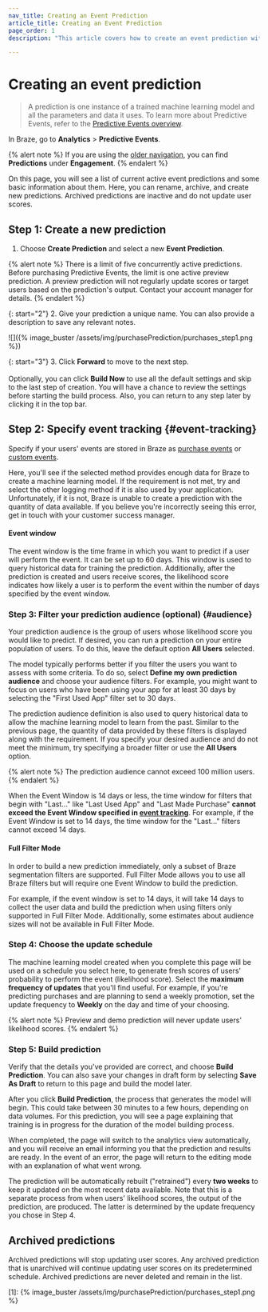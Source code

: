 ```yaml
---
nav_title: Creating an Event Prediction
article_title: Creating an Event Prediction
page_order: 1
description: "This article covers how to create an event prediction within the Braze dashboard."

---
```


# Creating an event prediction

> A prediction is one instance of a trained machine learning model and all the parameters and data it uses. To learn more about Predictive Events, refer to the [Predictive Events overview]({{site.baseurl}}/user_guide/sage_ai/predictive_suite/predictive_events).

In Braze, go to **Analytics** > **Predictive Events**.

{% alert note %}
If you are using the [older navigation]({{site.baseurl}}/navigation), you can find **Predictions** under **Engagement**.
{% endalert %}

On this page, you will see a list of current active event predictions and some basic information about them. Here, you can rename, archive, and create new predictions. Archived predictions are inactive and do not update user scores.

## Step 1: Create a new prediction

1. Choose **Create Prediction** and select a new **Event Prediction**.

{% alert note %}
There is a limit of five concurrently active predictions. Before purchasing Predictive Events, the limit is one active preview prediction. A preview prediction will not regularly update scores or target users based on the prediction's output. Contact your account manager for details.
{% endalert %}

{: start="2"}
2. Give your prediction a unique name. You can also provide a description to save any relevant notes.

![]({% image_buster /assets/img/purchasePrediction/purchases_step1.png %})

{: start="3"}
3. Click **Forward** to move to the next step. <br><br>Optionally, you can click **Build Now** to use all the default settings and skip to the last step of creation. You will have a chance to review the settings before starting the build process. Also, you can return to any step later by clicking it in the top bar.

## Step 2: Specify event tracking {#event-tracking}

Specify if your users' events are stored in Braze as [purchase events]({{site.baseurl}}/user_guide/data_and_analytics/custom_data/purchase_events/) or [custom events]({{site.baseurl}}/user_guide/data_and_analytics/custom_data/custom_events/).

Here, you'll see if the selected method provides enough data for Braze to create a machine learning model. If the requirement is not met, try and select the other logging method if it is also used by your application. Unfortunately, if it is not, Braze is unable to create a prediction with the quantity of data available. If you believe you're incorrectly seeing this error, get in touch with your customer success manager.

#### Event window

The event window is the time frame in which you want to predict if a user will perform the event. It can be set up to 60 days. This window is used to query historical data for training the prediction. Additionally, after the prediction is created and users receive scores, the likelihood score indicates how likely a user is to perform the event within the number of days specified by the event window.

### Step 3: Filter your prediction audience (optional) {#audience}

Your prediction audience is the group of users whose likelihood score you would like to predict. If desired, you can run a prediction on your entire population of users. To do this, leave the default option **All Users** selected.

The model typically performs better if you filter the users you want to assess with some criteria. To do so, select **Define my own prediction audience** and choose your audience filters. For example, you might want to focus on users who have been using your app for at least 30 days by selecting the "First Used App" filter set to 30 days.

The prediction audience definition is also used to query historical data to allow the machine learning model to learn from the past. Similar to the previous page, the quantity of data provided by these filters is displayed along with the requirement. If you specify your desired audience and do not meet the minimum, try specifying a broader filter or use the **All Users** option.

{% alert note %}
The prediction audience cannot exceed 100 million users.
{% endalert %}

When the Event Window is 14 days or less, the time window for filters that begin with "Last..." like "Last Used App" and "Last Made Purchase" **cannot exceed the Event Window specified in [event tracking](#event-tracking)**. For example, if the Event Window is set to 14 days, the time window for the "Last..." filters cannot exceed 14 days.

#### Full Filter Mode

In order to build a new prediction immediately, only a subset of Braze segmentation filters are supported. Full Filter Mode allows you to use all Braze filters but will require one Event Window to build the prediction. 

For example, if the event window is set to 14 days, it will take 14 days to collect the user data and build the prediction when using filters only supported in Full Filter Mode. Additionally, some estimates about audience sizes will not be available in Full Filter Mode.

### Step 4: Choose the update schedule

The machine learning model created when you complete this page will be used on a schedule you select here, to generate fresh scores of users' probability to perform the event (likelihood score). Select the **maximum frequency of updates** that you'll find useful. For example, if you're predicting purchases and are planning to send a weekly promotion, set the update frequency to **Weekly** on the day and time of your choosing.

{% alert note %}
Preview and demo prediction will never update users' likelihood scores.
{% endalert %}

### Step 5: Build prediction

Verify that the details you've provided are correct, and choose **Build Prediction**. You can also save your changes in draft form by selecting **Save As Draft** to return to this page and build the model later. 

After you click **Build Prediction**, the process that generates the model will begin. This could take between 30 minutes to a few hours, depending on data volumes. For this prediction, you will see a page explaining that training is in progress for the duration of the model building process.

When completed, the page will switch to the analytics view automatically, and you will receive an email informing you that the prediction and results are ready. In the event of an error, the page will return to the editing mode with an explanation of what went wrong.

The prediction will be automatically rebuilt ("retrained") every **two weeks** to keep it updated on the most recent data available. Note that this is a separate process from when users' likelihood scores, the output of the prediction, are produced. The latter is determined by the update frequency you chose in Step 4.

## Archived predictions

Archived predictions will stop updating user scores. Any archived prediction that is unarchived will continue updating user scores on its predetermined schedule. Archived predictions are never deleted and remain in the list.

[1]: {% image_buster /assets/img/purchasePrediction/purchases_step1.png %}

